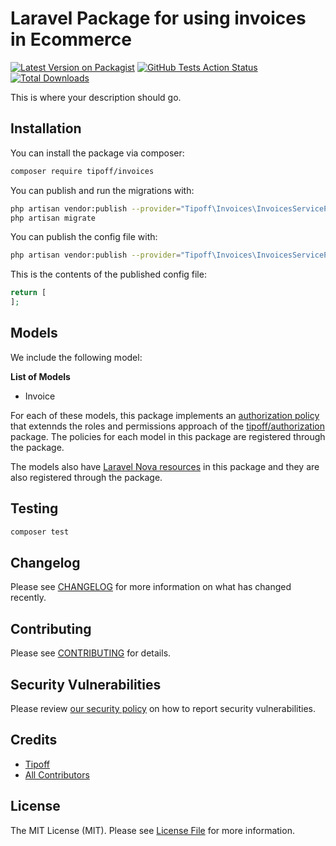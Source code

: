 # Laravel Package for using invoices in Ecommerce

[![Latest Version on Packagist](https://img.shields.io/packagist/v/tipoff/invoices.svg?style=flat-square)](https://packagist.org/packages/tipoff/invoices)
[![GitHub Tests Action Status](https://img.shields.io/github/workflow/status/tipoff/invoices/run-tests?label=tests)](https://github.com/tipoff/invoices/actions?query=workflow%3ATests+branch%3Amaster)
[![Total Downloads](https://img.shields.io/packagist/dt/tipoff/invoices.svg?style=flat-square)](https://packagist.org/packages/tipoff/invoices)


This is where your description should go.

## Installation

You can install the package via composer:

```bash
composer require tipoff/invoices
```

You can publish and run the migrations with:

```bash
php artisan vendor:publish --provider="Tipoff\Invoices\InvoicesServiceProvider" --tag="invoices-migrations"
php artisan migrate
```

You can publish the config file with:
```bash
php artisan vendor:publish --provider="Tipoff\Invoices\InvoicesServiceProvider" --tag="invoices-config"
```

This is the contents of the published config file:

```php
return [
];
```

## Models

We include the following model:

**List of Models**

- Invoice

For each of these models, this package implements an [authorization policy](https://laravel.com/docs/8.x/authorization) that extennds the roles and permissions approach of the [tipoff/authorization](https://github.com/tipoff/authorization) package. The policies for each model in this package are registered through the package.

The models also have [Laravel Nova resources](https://nova.laravel.com/docs/3.0/resources/) in this package and they are also registered through the package.

## Testing

```bash
composer test
```

## Changelog

Please see [CHANGELOG](CHANGELOG.md) for more information on what has changed recently.

## Contributing

Please see [CONTRIBUTING](.github/CONTRIBUTING.md) for details.

## Security Vulnerabilities

Please review [our security policy](../../security/policy) on how to report security vulnerabilities.

## Credits

- [Tipoff](https://github.com/tipoff)
- [All Contributors](../../contributors)

## License

The MIT License (MIT). Please see [License File](LICENSE.md) for more information.
